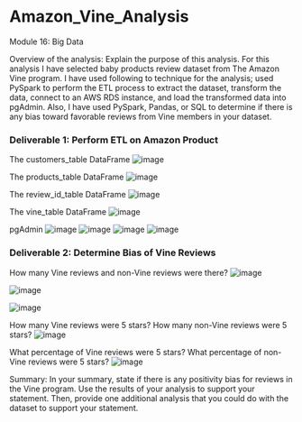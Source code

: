 # Amazon_Vine_Analysis
Module 16: Big Data

Overview of the analysis: Explain the purpose of this analysis.
For this analysis I have selected baby products review dataset from The Amazon Vine program. I have used following to technique for the analysis; used PySpark to perform the ETL process to extract the dataset, transform the data, connect to an AWS RDS instance, and load the transformed data into pgAdmin. 
Also, I have used PySpark, Pandas, or SQL to determine if there is any bias toward favorable reviews from Vine members in your dataset.

### Deliverable 1: Perform ETL on Amazon Product
The customers_table DataFrame
![image](https://user-images.githubusercontent.com/79486450/122700597-94f48400-d219-11eb-98c1-f8a17633b492.png)

The products_table DataFrame
![image](https://user-images.githubusercontent.com/79486450/122700664-b35a7f80-d219-11eb-985b-adc2c1de76ec.png)

The review_id_table DataFrame
![image](https://user-images.githubusercontent.com/79486450/122700718-cff6b780-d219-11eb-90c1-b0a44e1d545d.png)

The vine_table DataFrame
![image](https://user-images.githubusercontent.com/79486450/122700770-e866d200-d219-11eb-8f95-d898e65634ad.png)

pgAdmin
![image](https://user-images.githubusercontent.com/79486450/122700957-43002e00-d21a-11eb-971e-7d1b333ad45a.png)
![image](https://user-images.githubusercontent.com/79486450/122700994-527f7700-d21a-11eb-811f-8200680f2cd8.png)
![image](https://user-images.githubusercontent.com/79486450/122701027-5dd2a280-d21a-11eb-8cbf-33b1693ad9e8.png)
![image](https://user-images.githubusercontent.com/79486450/122701053-6a56fb00-d21a-11eb-879e-c8afff4391be.png)




### Deliverable 2: Determine Bias of Vine Reviews 
How many Vine reviews and non-Vine reviews were there?
![image](https://user-images.githubusercontent.com/79486450/122700292-fd8f3100-d218-11eb-978e-b3f347512003.png)

![image](https://user-images.githubusercontent.com/79486450/122700356-20b9e080-d219-11eb-9c91-0a03643df6f9.png)

![image](https://user-images.githubusercontent.com/79486450/122700524-70001100-d219-11eb-92d0-ffe774bb2d33.png)

How many Vine reviews were 5 stars? How many non-Vine reviews were 5 stars?
![image](https://user-images.githubusercontent.com/79486450/122700465-56f76000-d219-11eb-9627-ab8712f878bb.png)


What percentage of Vine reviews were 5 stars? What percentage of non-Vine reviews were 5 stars?
![image](https://user-images.githubusercontent.com/79486450/122700492-624a8b80-d219-11eb-9013-8f6efef8bf8d.png)

Summary: In your summary, state if there is any positivity bias for reviews in the Vine program. Use the results of your analysis to support your statement. Then, provide one additional analysis that you could do with the dataset to support your statement.
